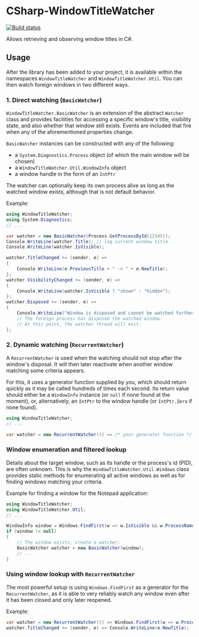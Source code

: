 # CSharp-WindowTitleWatcher

[![Build status](https://ci.appveyor.com/api/projects/status/wcj98yq1x83fa7yf?svg=true)](https://ci.appveyor.com/project/JangoBrick/csharp-windowtitlewatcher)

Allows retrieving and observing window titles in C#.

## Usage

After the library has been added to your project, it is available within the namespaces `WindowTitleWatcher` and `WindowTitleWatcher.Util`. You can then watch foreign windows in two different ways.

### 1. Direct watching (`BasicWatcher`)

`WindowTitleWatcher.BasicWatcher` is an extension of the abstract `Watcher` class and provides facilities for accessing a specific window's title, visibility state, and also whether that window still exists. Events are included that fire when any of the aforementioned properties change.

`BasicWatcher` instances can be constructed with any of the following:
- a `System.Diagnostics.Process` object (of which the main window will be chosen)
- a `WindowTitleWatcher.Util.WindowInfo` object
- a window handle in the form of an `IntPtr`

The watcher can optionally keep its own process alive as long as the watched window exists, although that is not default behavior.

Example:

```csharp
using WindowTitleWatcher;
using System.Diagnostics;
// ...

var watcher = new BasicWatcher(Process.GetProcessById(12345));
Console.WriteLine(watcher.Title); // log current window title
Console.WriteLine(watcher.IsVisible);

watcher.TitleChanged += (sender, e) =>
{
    Console.WriteLine(e.PreviousTitle + " -> " + e.NewTitle);
};
watcher.VisibilityChanged += (sender, e) =>
{
    Console.WriteLine(watcher.IsVisible ? "shown" : "hidden");
};
watcher.Disposed += (sender, e) =>
{
    Console.WriteLine("Window is disposed and cannot be watched further.");
    // The foreign process has disposed the watched window.
    // At this point, the watcher thread will exit.
};
```

### 2. Dynamic watching (`RecurrentWatcher`)

A `RecurrentWatcher` is used when the watching should not stop after the window's disposal. It will then later reactivate when another window matching some criteria appears.

For this, it uses a generator function supplied by you, which should return quickly as it may be called hundreds of times each second. Its return value should either be a `WindowInfo` instance (or `null` if none found at the moment), or, alternatively, an `IntPtr` to the window handle (or `IntPtr.Zero` if none found).

```csharp
using WindowTitleWatcher;
// ...

var watcher = new RecurrentWatcher(() => /* your generator function */);
```

### Window enumeration and filtered lookup

Details about the target window, such as its handle or the process's id (PID), are often unknown. This is why the `WindowTitleWatcher.Util.Windows` class provides static methods for enumerating all active windows as well as for finding windows matching your criteria.

Example for finding a window for the Notepad application:

```csharp
using WindowTitleWatcher;
using WindowTitleWatcher.Util;
// ...

WindowInfo window = Windows.FindFirst(w => w.IsVisible && w.ProcessName == "notepad");
if (window != null)
{
    // The window exists, create a watcher:
    BasicWatcher watcher = new BasicWatcher(window);
    // ...
}
```

### Using window lookup with `RecurrentWatcher`

The most powerful setup is using `Windows.FindFirst` as a generator for the `RecurrentWatcher`, as it is able to very reliably watch any window even after it has been closed and only later reopened.

Example:

```csharp
var watcher = new RecurrentWatcher(() => Windows.FindFirst(w => w.ProcessName == "notepad"));
watcher.TitleChanged += (sender, e) => Console.WriteLine(e.NewTitle);
```
